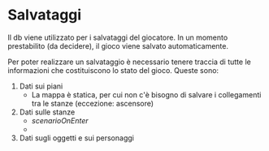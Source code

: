 # Salvataggi
Il db viene utilizzato per i salvataggi del giocatore. In un momento prestabilito (da decidere),
il gioco viene salvato automaticamente. 

Per poter realizzare un salvataggio è necessario tenere traccia di tutte le informazioni che costituiscono
lo stato del gioco. Queste sono:

1. Dati sui piani
    - La mappa è statica, per cui non c'è bisogno di salvare i collegamenti tra le stanze (eccezione: ascensore)
2. Dati sulle stanze
    - _scenarioOnEnter_
    - 
3. Dati sugli oggetti e sui personaggi